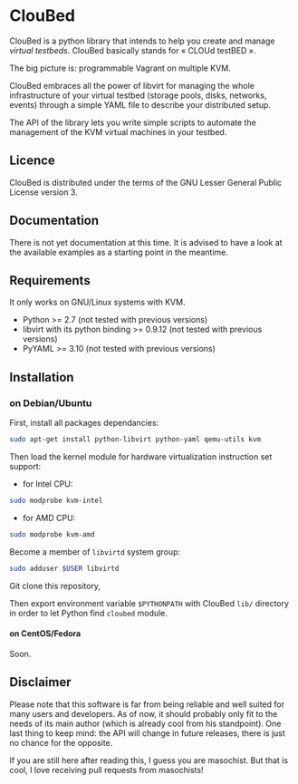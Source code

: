 ClouBed
=======

ClouBed is a python library that intends to help you create and manage *virtual
testbeds*. ClouBed basically stands for « CLOUd testBED ».

The big picture is: programmable Vagrant on multiple KVM.

ClouBed embraces all the power of libvirt for managing the whole infrastructure
of your virtual testbed (storage pools, disks, networks, events) through a
simple YAML file to describe your distributed setup.

The API of the library lets you write simple scripts to automate the management
of the KVM virtual machines in your testbed.

Licence
-------

ClouBed is distributed under the terms of the GNU Lesser General Public License
version 3.

Documentation
-------------

There is not yet documentation at this time. It is advised to have a look at the
available examples as a starting point in the meantime.

Requirements
------------

It only works on GNU/Linux systems with KVM.

* Python >= 2.7 (not tested with previous versions)
* libvirt with its python binding >= 0.9.12 (not tested with previous versions)
* PyYAML >= 3.10 (not tested with previous versions)

Installation
------------

### on Debian/Ubuntu

First, install all packages dependancies:

```sh
sudo apt-get install python-libvirt python-yaml qemu-utils kvm
```

Then load the kernel module for hardware virtualization instruction set support:

* for Intel CPU:

```sh
sudo modprobe kvm-intel
```

* for AMD CPU:

```sh
sudo modprobe kvm-amd
```

Become a member of `libvirtd` system group:

```sh
sudo adduser $USER libvirtd
```

Git clone this repository,

Then export environment variable `$PYTHONPATH` with ClouBed `lib/` directory in
order to let Python find `cloubed` module.

#### on CentOS/Fedora

Soon.

Disclaimer
----------

Please note that this software is far from being reliable and well suited for
many users and developers. As of now, it should probably only fit to the needs
of its main author (which is already cool from his standpoint). One last thing
to keep mind: the API will change in future releases, there is just no chance
for the opposite.

If you are still here after reading this, I guess you are masochist. But that
is cool, I love receiving pull requests from masochists!
